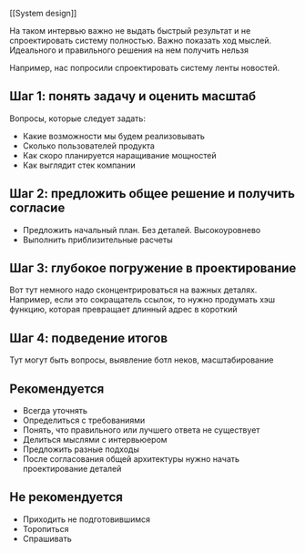 [[System design]]

На таком интервью важно не выдать быстрый результат и не спроектировать систему полностью. Важно показать ход мыслей. Идеального и правильного решения на нем получить нельзя

Например, нас попросили спроектировать систему ленты новостей.
## Шаг 1: понять задачу и оценить масштаб
Вопросы, которые следует задать:
- Какие возможности мы будем реализовывать
- Сколько пользователей продукта
- Как скоро планируется наращивание мощностей
- Как выглядит стек компании

## Шаг 2: предложить общее решение и получить согласие
- Предложить начальный план. Без деталей. Высокоуровнево
- Выполнить приблизительные расчеты

## Шаг 3: глубокое погружение в проектирование
Вот тут немного надо сконцентрироваться на важных деталях. Например, если это сокращатель ссылок, то нужно продумать хэш функцию, которая превращает длинный адрес в короткий

## Шаг 4: подведение итогов
Тут могут быть вопросы, выявление ботл неков, масштабирование

## Рекомендуется
- Всегда уточнять
- Определиться  с требованиями
- Понять, что правильного или лучшего ответа не существует
- Делиться мыслями с интервьюером
- Предложить разные подходы
- После согласования общей архитектуры нужно начать проектирование деталей

## Не рекомендуется
- Приходить не подготовившимся
- Торопиться
- Спрашивать